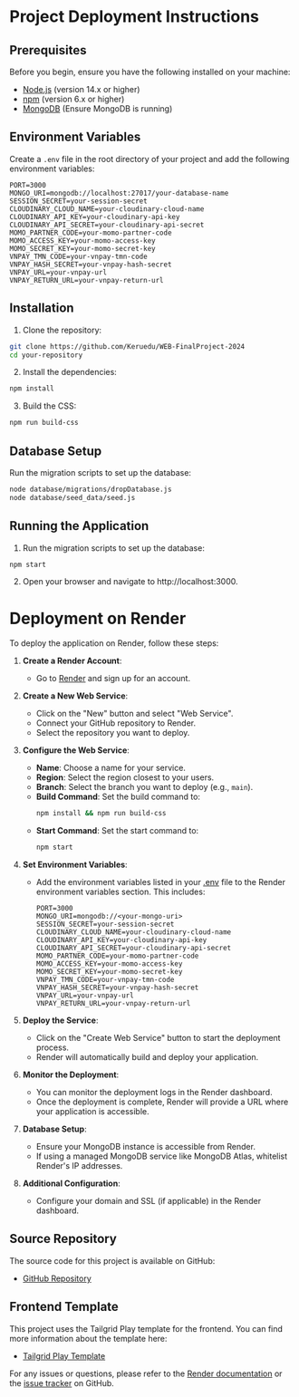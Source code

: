 
# Project Deployment Instructions

## Prerequisites

Before you begin, ensure you have the following installed on your machine:

- [Node.js](https://nodejs.org/) (version 14.x or higher)
- [npm](https://www.npmjs.com/) (version 6.x or higher)
- [MongoDB](https://www.mongodb.com/) (Ensure MongoDB is running)

## Environment Variables

Create a `.env` file in the root directory of your project and add the following environment variables:

```env
PORT=3000
MONGO_URI=mongodb://localhost:27017/your-database-name
SESSION_SECRET=your-session-secret
CLOUDINARY_CLOUD_NAME=your-cloudinary-cloud-name
CLOUDINARY_API_KEY=your-cloudinary-api-key
CLOUDINARY_API_SECRET=your-cloudinary-api-secret
MOMO_PARTNER_CODE=your-momo-partner-code
MOMO_ACCESS_KEY=your-momo-access-key
MOMO_SECRET_KEY=your-momo-secret-key
VNPAY_TMN_CODE=your-vnpay-tmn-code
VNPAY_HASH_SECRET=your-vnpay-hash-secret
VNPAY_URL=your-vnpay-url
VNPAY_RETURN_URL=your-vnpay-return-url
```
## Installation

1. Clone the repository:

```sh
git clone https://github.com/Keruedu/WEB-FinalProject-2024
cd your-repository
```

2. Install the dependencies:
```sh
npm install
```
3. Build the CSS:
```sh
npm run build-css
```
## Database Setup
Run the migration scripts to set up the database:
```sh
node database/migrations/dropDatabase.js
node database/seed_data/seed.js
```
## Running the Application
1. Run the migration scripts to set up the database:
```sh
npm start
```
2. Open your browser and navigate to http://localhost:3000.

# Deployment on Render

To deploy the application on Render, follow these steps:

1. **Create a Render Account**:
   - Go to [Render](https://render.com/) and sign up for an account.

2. **Create a New Web Service**:
   - Click on the "New" button and select "Web Service".
   - Connect your GitHub repository to Render.
   - Select the repository you want to deploy.

3. **Configure the Web Service**:
   - **Name**: Choose a name for your service.
   - **Region**: Select the region closest to your users.
   - **Branch**: Select the branch you want to deploy (e.g., `main`).
   - **Build Command**: Set the build command to:
     ```sh
     npm install && npm run build-css
     ```
   - **Start Command**: Set the start command to:
     ```sh
     npm start
     ```

4. **Set Environment Variables**:
   - Add the environment variables listed in your [.env](http://_vscodecontentref_/0) file to the Render environment variables section. This includes:
     ```env
     PORT=3000
     MONGO_URI=mongodb://<your-mongo-uri>
     SESSION_SECRET=your-session-secret
     CLOUDINARY_CLOUD_NAME=your-cloudinary-cloud-name
     CLOUDINARY_API_KEY=your-cloudinary-api-key
     CLOUDINARY_API_SECRET=your-cloudinary-api-secret
     MOMO_PARTNER_CODE=your-momo-partner-code
     MOMO_ACCESS_KEY=your-momo-access-key
     MOMO_SECRET_KEY=your-momo-secret-key
     VNPAY_TMN_CODE=your-vnpay-tmn-code
     VNPAY_HASH_SECRET=your-vnpay-hash-secret
     VNPAY_URL=your-vnpay-url
     VNPAY_RETURN_URL=your-vnpay-return-url
     ```

5. **Deploy the Service**:
   - Click on the "Create Web Service" button to start the deployment process.
   - Render will automatically build and deploy your application.

6. **Monitor the Deployment**:
   - You can monitor the deployment logs in the Render dashboard.
   - Once the deployment is complete, Render will provide a URL where your application is accessible.

7. **Database Setup**:
   - Ensure your MongoDB instance is accessible from Render.
   - If using a managed MongoDB service like MongoDB Atlas, whitelist Render's IP addresses.

8. **Additional Configuration**:
   - Configure your domain and SSL (if applicable) in the Render dashboard.

## Source Repository

The source code for this project is available on GitHub:
- [GitHub Repository](https://github.com/Keruedu/WEB-FinalProject-2024)

## Frontend Template

This project uses the Tailgrid Play template for the frontend. You can find more information about the template here:
- [Tailgrid Play Template](https://tailgrid.xyz/templates/play)

For any issues or questions, please refer to the [Render documentation](https://render.com/docs) or the [issue tracker](https://github.com/Keruedu/WEB-FinalProject-2024/issues) on GitHub.
